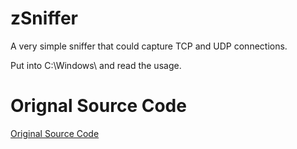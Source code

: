 # zSniffer

A very simple sniffer that could capture TCP and UDP connections.

Put into C:\Windows\ and read the usage.

# Orignal Source Code

[Original Source Code](https://coderbag.com/programming-c/building-a-network-sniffer-in-net)
